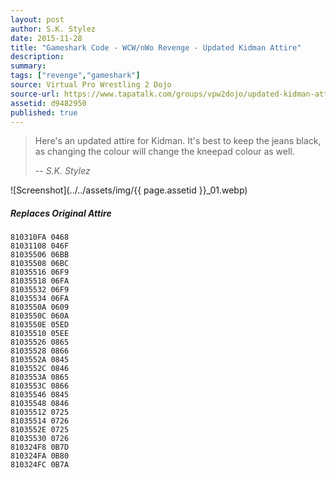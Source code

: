 ```yaml
---
layout: post
author: S.K. Stylez
date: 2015-11-28
title: "Gameshark Code - WCW/nWo Revenge - Updated Kidman Attire"
description:
summary:
tags: ["revenge","gameshark"]
source: Virtual Pro Wrestling 2 Dojo
source-url: https://www.tapatalk.com/groups/vpw2dojo/updated-kidman-attire-t302.html
assetid: d9482950
published: true
---
```


> Here's an updated attire for Kidman. It's best to keep the jeans black, as changing the colour will change the kneepad colour as well.
>
> -- <cite>S.K. Stylez</cite>

![Screenshot](../../assets/img/{{ page.assetid }}_01.webp)

##### Replaces Original Attire

    810310FA 0468
    81031108 046F
    81035506 06BB
    81035508 06BC
    81035516 06F9
    81035518 06FA
    81035532 06F9
    81035534 06FA
    8103550A 0609
    8103550C 060A
    8103550E 05ED
    81035510 05EE
    81035526 0865
    81035528 0866
    8103552A 0845
    8103552C 0846
    8103553A 0865
    8103553C 0866
    81035546 0845
    81035548 0846
    81035512 0725
    81035514 0726
    8103552E 0725
    81035530 0726
    810324F8 0B7D
    810324FA 0B80
    810324FC 0B7A

